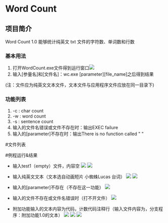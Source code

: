 # Word Count

## 项目简介

Word Count 1.0 能够统计纯英文 txt 文件的字符数、单词数和行数

### 基本用法
 1. 打开WordCount.exe文件得到运行窗口![](https://i.imgur.com/0dX4HNk.png)
 2. 输入[参量名]和[文件名]：wc.exe [parameter][file_name]之后得到结果
 
(注：文件应为纯英文文本文件，文本文件与应用程序文件应放在同一目录下)
### 功能列表
1. -c : char count
2. -w : word count
3. -s : sentence count
4. 输入的文件名错误或文件不存在时：输出EXEC failure
5. 输入的[parameter]不存在时：输出There is no function called "   "

#文件列表

#例程运行&结果



- 输入test1（empty）文件，内容空
![](https://i.imgur.com/lBMivyH.png)
![](https://i.imgur.com/q7HOLD4.png)

- 输入纯英文文本（文本选自动画短片 小蜘蛛Lucas 台词）
![](https://i.imgur.com/P6ZtpEx.png)
![](https://i.imgur.com/VL0ej7C.png)
- 输入的[parameter]不存在（不存在这一功能）
![](https://i.imgur.com/CXDj9Vh.png)

- 输入的文件不存在或文件名错误时（打不开文件）
![](https://i.imgur.com/EoFTxc0.png)
- 附加功能输入的文本内容为代码，计数代码注释行（输入文件内容为，分支程序：附加功能1.0的文本）
![](https://i.imgur.com/OrIgVrm.png)
![](https://i.imgur.com/wFXfbIa.png)
![](https://i.imgur.com/N4ML0fU.png)
